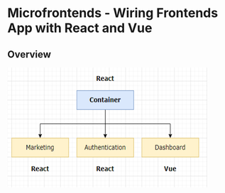 # Microfrontends - Wiring Frontends App with React and Vue

## Overview

<img src="assets/overview.png" alt="Overview" style="height: 270px; width:450px;"/>
